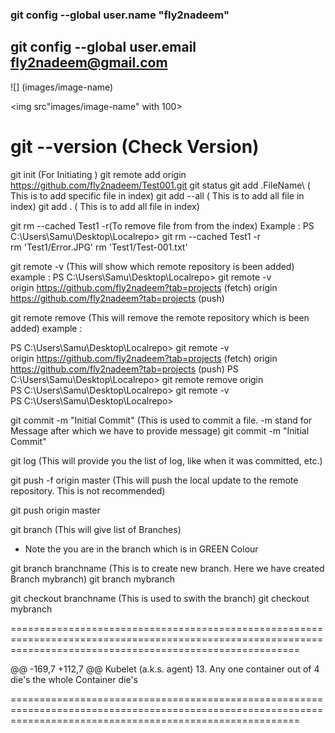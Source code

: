 ### git config --global user.name "fly2nadeem"
## git config --global user.email fly2nadeem@gmail.com

![] (images/image-name)

<img src"images/image-name" with 100>

# git --version (Check Version)
git init (For Initiating )
git remote add origin https://github.com/fly2nadeem/Test001.git
git status
git add .FileName\ ( This is to add specific file in index)
git add --all ( This is to add all file in index)
git add . ( This is to add all file in index)

git rm --cached Test1 -r(To remove file from from the index)
Example :
PS C:\Users\Samu\Desktop\Localrepo> git rm --cached Test1 -r                                       
rm 'Test1/Error.JPG'
rm 'Test1/Test-001.txt'

git remote -v (This will show which remote repository is been added)
example :
PS C:\Users\Samu\Desktop\Localrepo> git remote -v                                                    
origin https://github.com/fly2nadeem?tab=projects (fetch)
origin  https://github.com/fly2nadeem?tab=projects (push)


git remote remove (This will remove the remote repository which is been added)
example :

PS C:\Users\Samu\Desktop\Localrepo> git remote -v                                                  
origin  https://github.com/fly2nadeem?tab=projects (fetch)
origin  https://github.com/fly2nadeem?tab=projects (push)
PS C:\Users\Samu\Desktop\Localrepo> git remote remove origin                                      
 PS C:\Users\Samu\Desktop\Localrepo> git remote -v                                                  
 PS C:\Users\Samu\Desktop\Localrepo>  

git commit -m "Initial Commit" (This is used to commit a file. -m stand for Message after which we have to provide message)
git commit -m "Initial Commit"

git log (This will provide you the list of log, like when it was committed, etc.)


git push -f origin master (This will push the local update to the remote repository. This is not recommended)

git push origin master


git branch (This will give list of Branches)
* Note the you are in the branch which is in GREEN Colour

git branch branchname (This is to create new branch. Here we have created Branch mybranch)
git branch mybranch

git checkout branchname (This is used to swith the branch)
git checkout mybranch

==============================================================================================================================================================

@@ -169,7 +112,7 @@ Kubelet (a.k.s. agent)
13. Any one container out of 4 die's the whole Container die's



==============================================================================================================================================================
